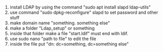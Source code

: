 1. install LDAP by using the command "sudo apt install slapd ldap-utils"
2. use command "sudo dpkg-reconfigure" slapd to set password and other stuff
3. make domain name "something. something else"
4. make  a folder "Ldap_setup" or something
5. inside that folder make a file "start.ldif" must end with ldif.
6. use sudo nano "path to file" to edit the file
7. inside the file put "dn: dc=something, dc=something else"